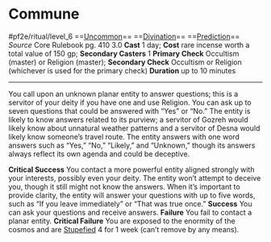 # Commune
#pf2e/ritual/level_6
==[Uncommon](../../../rules/traits/uncommon.md)== ==[Divination](../../../rules/traits/divination.md)== ==[Prediction](../../../rules/traits/prediction.md)==
*Source* Core Rulebook pg. 410 3.0
**Cast** 1 day; **Cost** rare incense worth a total value of 150 gp; **Secondary Casters** 1
**Primary Check** Occultism (master) or Religion (master); **Secondary Check** Occultism or Religion (whichever is used for the primary check)
**Duration** up to 10 minutes

---
You call upon an unknown planar entity to answer questions; this is a servitor of your deity if you have one and use Religion. You can ask up to seven questions that could be answered with “Yes” or “No.” The entity is likely to know answers related to its purview; a servitor of Gozreh would likely know about unnatural weather patterns and a servitor of Desna would likely know someone’s travel route. The entity answers with one word answers such as “Yes,” “No,” “Likely,” and “Unknown,” though its answers always reflect its own agenda and could be deceptive.

**Critical Success** You contact a more powerful entity aligned strongly with your interests, possibly even your deity. The entity won’t attempt to deceive you, though it still might not know the answers. When it’s important to provide clarity, the entity will answer your questions with up to five words, such as “If you leave immediately” or “That was true once.”
**Success** You can ask your questions and receive answers.
**Failure** You fail to contact a planar entity.
**Critical Failure** You are exposed to the enormity of the cosmos and are [Stupefied](../../../Conditions/Stupefied.md) 4 for 1 week (can’t remove by any means).